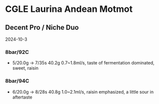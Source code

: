 # CGLE Laurina Andean Motmot

## Decent Pro / Niche Duo

2024-10-3

### 8bar/92C

- 5/20.0g -> 7/35s 40.2g 0.7\~1.8ml/s, taste of fermentation dominated, sweet, raisin

### 8bar/94C

- 6/20.0g -> 8/28s 40.8g 1.0\~2.1ml/s, raisin emphasized, a little sour in aftertaste
